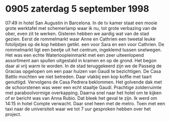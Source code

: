# 0905 zaterdag 5 september 1998
07:49 in hotel San Augustin in Barcelona. In de tv kamer staat een mooie grote werktafel met schemerlamp waar ik nu, tot grote verbazing van de ober, even zit te werken. Gisteren hebben we aardig wat van de stad gezien. Eerst de rommelmarkt waar Anne en Cathrien een tweetal leuke fotolijstjes op de kop hebben getikt. een voor Sara en een voor Cathrien. De rommelmarkt ligt een beetje uit het centrum, ingeklemd tussen snelwegen. Het was een echte Waterloopleinmarkt met een zeer uiteenlopend assortiment aan spullen uitgestald in kramen en op de grond. Het begon daar al vrij warm te worden. In de stad teruggekeerd zijn we de Passeig de Gracias opgelopen om een paar huizen van Gaudí te bezichtigen. De Casa Battlo mochten we niet betreden. Daar vlakbij een kop koffie met taart genuttigd. Vervolgens de Casa Pedrera beklommen. Het golvende dak met de schoorstenen was weer een echt staaltje Gaudí. Prachtige zolderruimte met paraboolvormige overkapping. Daarna snel naar het hotel om te kijken of er bericht was van Anna Rubio. Dat bleek het geval te zijn. Ik werd om 14:15 in hotel Compte verwacht. Daar snel heen met de metro. Toen met een taxi naar de universiteit waar we tot 7 uur gesproken hebben over het project.